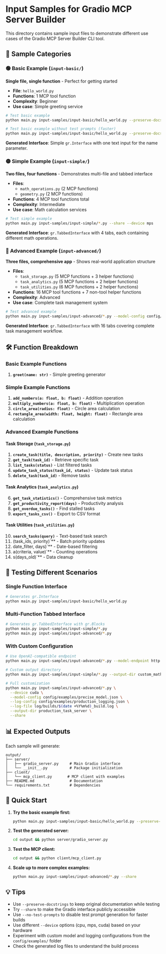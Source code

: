 # Input Samples for Gradio MCP Server Builder

This directory contains sample input files to demonstrate different use cases of
the Gradio MCP Server Builder CLI tool.

## 📁 Sample Categories

### 🟢 Basic Example (`input-basic/`)

**Single file, single function** - Perfect for getting started

- **File**: `hello_world.py`
- **Functions**: 1 MCP tool function
- **Complexity**: Beginner
- **Use case**: Simple greeting service

```bash
# Test basic example
python main.py input-samples/input-basic/hello_world.py --preserve-docstrings

# Test basic example without test prompts (faster)
python main.py input-samples/input-basic/hello_world.py --preserve-docstrings --no-test-prompts
```

**Generated Interface**: Simple `gr.Interface` with one text input for the name
parameter.

### 🟡 Simple Example (`input-simple/`)

**Two files, four functions** - Demonstrates multi-file and tabbed interface

- **Files**:
  - `math_operations.py` (2 MCP functions)
  - `geometry.py` (2 MCP functions)
- **Functions**: 4 MCP tool functions total
- **Complexity**: Intermediate
- **Use case**: Math calculation services

```bash
# Test simple example
python main.py input-samples/input-simple/*.py --share --device mps
```

**Generated Interface**: `gr.TabbedInterface` with 4 tabs, each containing
different math operations.

### 🔴 Advanced Example (`input-advanced/`)

**Three files, comprehensive app** - Shows real-world application structure

- **Files**:
  - `task_storage.py` (5 MCP functions + 3 helper functions)
  - `task_analytics.py` (5 MCP functions + 2 helper functions)
  - `task_utilities.py` (6 MCP functions + 2 helper functions)
- **Functions**: 16 MCP tool functions + 7 non-tool helper functions
- **Complexity**: Advanced
- **Use case**: Complete task management system

```bash
# Test advanced example
python main.py input-samples/input-advanced/*.py --model-config config/examples/creative_model.json --log-config config/examples/debug_logging.json --log-file log/builds/task_build.log
```

**Generated Interface**: `gr.TabbedInterface` with 16 tabs covering complete
task management workflow.

## 🛠️ Function Breakdown

### Basic Example Functions

1. **`greet(name: str)`** - Simple greeting generator

### Simple Example Functions

1. **`add_numbers(a: float, b: float)`** - Addition operation
1. **`multiply_numbers(a: float, b: float)`** - Multiplication operation
1. **`circle_area(radius: float)`** - Circle area calculation
1. **`rectangle_area(width: float, height: float)`** - Rectangle area
   calculation

### Advanced Example Functions

#### Task Storage (`task_storage.py`)

1. **`create_task(title, description, priority)`** - Create new tasks
1. **`get_task(task_id)`** - Retrieve specific task
1. **`list_tasks(status)`** - List filtered tasks
1. **`update_task_status(task_id, status)`** - Update task status
1. **`delete_task(task_id)`** - Remove tasks

#### Task Analytics (`task_analytics.py`)

6. **`get_task_statistics()`** - Comprehensive task metrics
1. **`get_productivity_report(days)`** - Productivity analysis
1. **`get_overdue_tasks()`** - Find stalled tasks
1. **`export_tasks_csv()`** - Export to CSV format

#### Task Utilities (`task_utilities.py`)

10. **`search_tasks(query)`** - Text-based task search
1. (task_ids, priority)\`\*\* - Batch priority updates
1. date_filter, days)\`\*\* - Date-based filtering
1. a(criteria, value)\`\*\* - Counting operations
1. s(days_old)\`\*\* - Data cleanup

## 🎯 Testing Different Scenarios

### Single Function Interface

```bash
# Generates gr.Interface
python main.py input-samples/input-basic/hello_world.py
```

### Multi-Function Tabbed Interface

```bash
# Generates gr.TabbedInterface with gr.Blocks
python main.py input-samples/input-simple/*.py
python main.py input-samples/input-advanced/*.py
```

### With Custom Configuration

```bash
# Use OpenAI-compatible endpoint
python main.py input-samples/input-advanced/*.py --model-endpoint http://localhost:11434/v1 --preserve-docstrings

# Custom output directory
python main.py input-samples/input-simple/*.py --output-dir custom_math_server --share

# Full customization
python main.py input-samples/input-advanced/*.py \
  --device cuda \
  --model-config config/examples/precise_model.json \
  --log-config config/examples/production_logging.json \
  --log-file log/builds/$(date +%Y%m%d)_build.log \
  --output-dir production_task_server \
  --share
```

## 📊 Expected Outputs

Each sample will generate:

```
output/
├── server/
│   ├── gradio_server.py     # Main Gradio interface
│   └── __init__.py          # Package initialization
├── client/
│   └── mcp_client.py       # MCP client with examples
├── README.md                # Documentation
└── requirements.txt         # Dependencies
```

## 🚀 Quick Start

1. **Try the basic example first:**

   ```bash
   python main.py input-samples/input-basic/hello_world.py --preserve-docstrings
   ```

1. **Test the generated server:**

   ```bash
   cd output && python server/gradio_server.py
   ```

1. **Test the MCP client:**

   ```bash
   cd output && python client/mcp_client.py
   ```

1. **Scale up to more complex examples:**

   ```bash
   python main.py input-samples/input-advanced/*.py --share
   ```

## 💡 Tips

- Use `--preserve-docstrings` to keep original documentation while testing
- Try `--share` to make the Gradio interface publicly accessible
- Use `--no-test-prompts` to disable test prompt generation for faster builds
- Use different `--device` options (cpu, mps, cuda) based on your hardware
- Experiment with custom model and logging configurations from the
  `config/examples/` folder
- Check the generated log files to understand the build process
